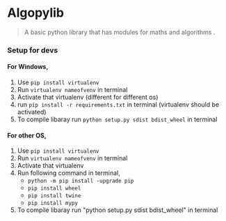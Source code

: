 # Algopylib

> A basic python library that has modules for maths and algorithms .

### Setup for devs

#### For Windows,
1. Use ```pip install virtualenv```  
2. Run ```virtualenv nameofvenv``` in terminal  
3. Activate that virtualenv (different for different os)  
4. run ```pip install -r requirements.txt``` in terminal (virtualenv should be activated)  
5. To compile libaray run ```python setup.py sdist bdist_wheel``` in terminal   


#### For other OS,
1. Use ```pip install virtualenv```  
2. Run ```virtualenv nameofvenv``` in terminal  
3. Activate that virtualenv  
4. Run following command in terminal,  
    * ```python -m pip install -upgrade pip```
    * ```pip install wheel```  
    * ```pip install twine```
    * ```pip install mypy```  
5. To compile libaray run "python setup.py sdist bdist_wheel" in terminal   
